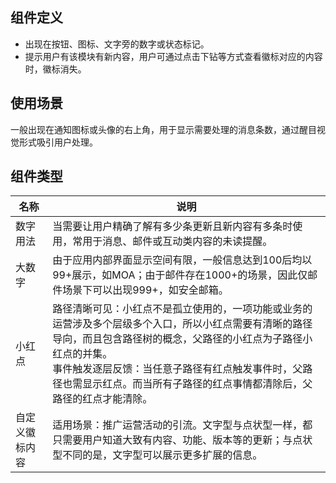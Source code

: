 ## 组件定义

- 出现在按钮、图标、文字旁的数字或状态标记。  
- 提示用户有该模块有新内容，用户可通过点击下钻等方式查看徽标对应的内容时，徽标消失。

## 使用场景

一般出现在通知图标或头像的右上角，用于显示需要处理的消息条数，通过醒目视觉形式吸引用户处理。

## 组件类型

| 名称 | 说明  |
| --- | ---  |
| 数字用法 | 当需要让用户精确了解有多少条更新且新内容有多条时使用，常用于消息、邮件或互动类内容的未读提醒。 |
| 大数字 | 由于应用内部界面显示空间有限，一般信息达到100后均以99+展示，如MOA；由于邮件存在1000+的场景，因此仅邮件场景下可以出现999+，如安全邮箱。 |
| 小红点 | 路径清晰可见：小红点不是孤立使用的，一项功能或业务的运营涉及多个层级多个入口，所以小红点需要有清晰的路径导向，而且包含路径树的概念，父路径的小红点为子路径小红点的并集。<br />事件触发逐层反馈：当任意子路径有红点触发事件时，父路径也需显示红点。而当所有子路径的红点事情都清除后，父路径的红点才能清除。 |
| 自定义徽标内容 | 适用场景：推广运营活动的引流。文字型与点状型一样，都只需要用户知道大致有内容、功能、版本等的更新；与点状型不同的是，文字型可以展示更多扩展的信息。 |
